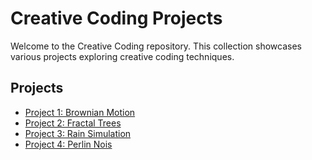 # Creative Coding Projects

Welcome to the Creative Coding repository. This collection showcases various projects exploring creative coding techniques.

## Projects
- [Project 1: Brownian Motion](Project%201/README.md)  
- [Project 2: Fractal Trees](Project%202/README.md)
- [Project 3: Rain Simulation](Project%203/README.md)
- [Project 4: Perlin Nois](Project%204/README.md)
